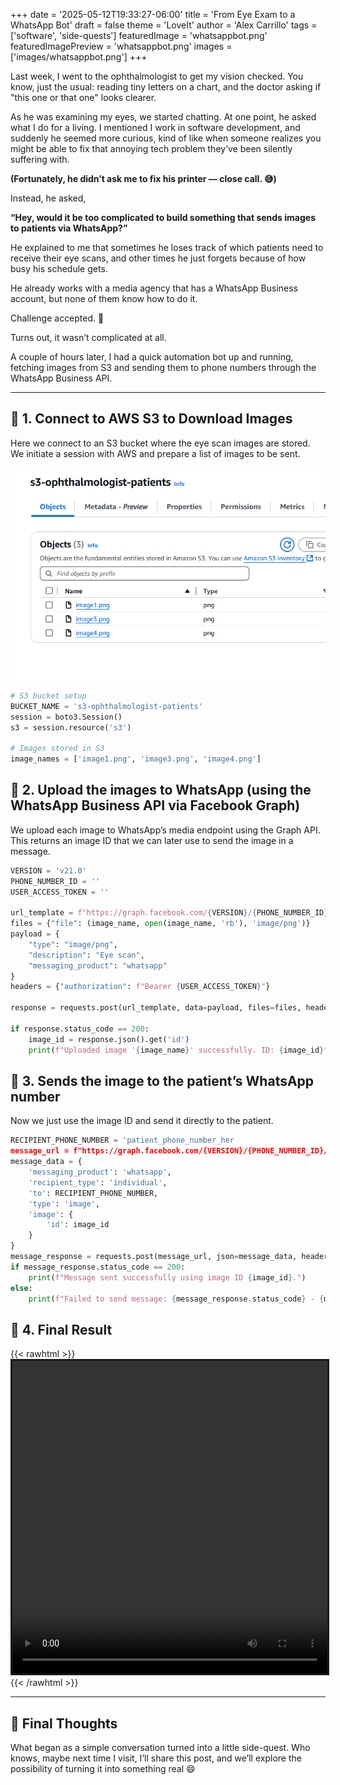 +++
date = '2025-05-12T19:33:27-06:00'
title = 'From Eye Exam to a WhatsApp Bot'
draft = false
theme = 'LoveIt'
author = 'Alex Carrillo'
tags = ['software', 'side-quests']
featuredImage = 'whatsappbot.png'
featuredImagePreview = 'whatsappbot.png'
images = ['images/whatsappbot.png']
+++

Last week, I went to the ophthalmologist to get my vision checked. You know, just the usual: reading tiny letters on a chart, and the doctor asking if "this one or that one" looks clearer. 

As he was examining my eyes, we started chatting. At one point, he asked what I do for a living. I mentioned I work in software development, and suddenly he seemed more curious, kind of like when someone realizes you might be able to fix that annoying tech problem they’ve been silently suffering with.

**(Fortunately, he didn’t ask me to fix his printer — close call. 😅)**

Instead, he asked,

**“Hey, would it be too complicated to build something that sends images to patients via WhatsApp?”**

He explained to me that sometimes he loses track of which patients need to receive their eye scans, and other times he just forgets because of how busy his schedule gets.

He already works with a media agency that has a WhatsApp Business account, but none of them know how to do it.

Challenge accepted. 💪

Turns out, it wasn’t complicated at all.

A couple of hours later, I had a quick automation bot up and running, fetching images from S3 and sending them to phone numbers through the WhatsApp Business API.

---

## 🔗 1. Connect to AWS S3 to Download Images

Here we connect to an S3 bucket where the eye scan images are stored. We initiate a session with AWS and prepare a list of images to be sent.

![alt](s3patients.png)

```python
# S3 bucket setup
BUCKET_NAME = 's3-ophthalmologist-patients'
session = boto3.Session()
s3 = session.resource('s3')

# Images stored in S3
image_names = ['image1.png', 'image3.png', 'image4.png']


```

## 📇 2. Upload the images to WhatsApp (using the WhatsApp Business API via Facebook Graph)
We upload each image to WhatsApp’s media endpoint using the Graph API. This returns an image ID that we can later use to send the image in a message.

```python
VERSION = 'v21.0'
PHONE_NUMBER_ID = ''
USER_ACCESS_TOKEN = ''

url_template = f"https://graph.facebook.com/{VERSION}/{PHONE_NUMBER_ID}/media"
files = {"file": (image_name, open(image_name, 'rb'), 'image/png')}
payload = {
    "type": "image/png",
    "description": "Eye scan",
    "messaging_product": "whatsapp"
}
headers = {"authorization": f"Bearer {USER_ACCESS_TOKEN}"}

response = requests.post(url_template, data=payload, files=files, headers=headers)

if response.status_code == 200:
    image_id = response.json().get('id')
    print(f"Uploaded image '{image_name}' successfully. ID: {image_id}")

```
## 📇 3. Sends the image to the patient’s WhatsApp number
Now we just use the image ID and send it directly to the patient.

```python {linenos=inline}
RECIPIENT_PHONE_NUMBER = 'patient_phone_number_her
message_url = f"https://graph.facebook.com/{VERSION}/{PHONE_NUMBER_ID}/messages"
message_data = {
    'messaging_product': 'whatsapp',
    'recipient_type': 'individual',
    'to': RECIPIENT_PHONE_NUMBER,
    'type': 'image',
    'image': {
        'id': image_id
    }
}
message_response = requests.post(message_url, json=message_data, headers=header
if message_response.status_code == 200:
    print(f"Message sent successfully using image ID {image_id}.")
else:
    print(f"Failed to send message: {message_response.status_code} - {message_response.text}")

```

## 📇 4. Final Result

{{< rawhtml >}}    
    <video style="border:solid;" height="500rem" width=100% controls autoplay>
        <source src="/blog/videos/whatsappbot.webm" type="video/webm">
    Your browser does not support the video tag.  
    </video>
{{< /rawhtml >}}

---
## 🧠 Final Thoughts

What began as a simple conversation turned into a little side-quest. Who knows, maybe next time I visit, I’ll share this post, and we’ll explore the possibility of turning it into something real 😄